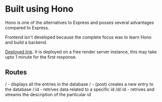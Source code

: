 # Built using Hono

Hono is one of the alternatives to Express and posses several advantages compared to Express.

Frontend isn't developed because the complete focus was to learn Hono and build a backend.

[Deployed link](https://honobackend-2isb.onrender.com/). It is deployed on a free render server instance, this may take upto 1 minute for the first response.

## Routes
/ - displays all the entries in the database
/ - (post) creates a new entry to the database
/:id - retrives data related to a specific id
/d/:id - retrives and streams the description of the particular id
